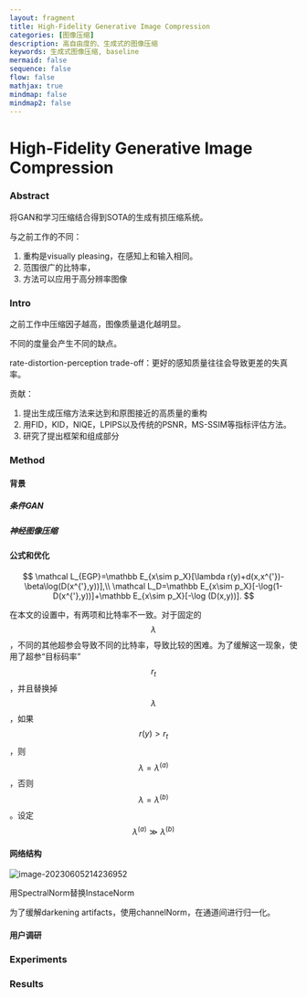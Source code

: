 ```yaml
---
layout: fragment
title: High-Fidelity Generative Image Compression
categories: [图像压缩]
description: 高自由度的、生成式的图像压缩
keywords: 生成式图像压缩, baseline
mermaid: false
sequence: false
flow: false
mathjax: true
mindmap: false
mindmap2: false
---
```

# High-Fidelity Generative Image Compression

### Abstract

将GAN和学习压缩结合得到SOTA的生成有损压缩系统。

与之前工作的不同：

1. 重构是visually pleasing，在感知上和输入相同。
2. 范围很广的比特率，
3. 方法可以应用于高分辨率图像

### Intro

之前工作中压缩因子越高，图像质量退化越明显。

不同的度量会产生不同的缺点。

rate-distortion-perception trade-off：更好的感知质量往往会导致更差的失真率。

贡献：

1. 提出生成压缩方法来达到和原图接近的高质量的重构
2. 用FID，KID，NIQE，LPIPS以及传统的PSNR，MS-SSIM等指标评估方法。
3. 研究了提出框架和组成部分

### Method

#### 背景

##### 条件GAN

##### 神经图像压缩

#### 公式和优化

$$
\mathcal L_{EGP}=\mathbb E_{x\sim p_X}[\lambda r(y)+d(x,x^{'})-\beta\log(D(x^{'},y))],\\
\mathcal L_D=\mathbb E_{x\sim p_X}[-\log(1-D(x^{'},y))]+\mathbb E_{x\sim p_X}[-\log (D(x,y))].
$$

在本文的设置中，有两项和比特率不一致。对于固定的$$\lambda$$，不同的其他超参会导致不同的比特率，导致比较的困难。为了缓解这一现象，使用了超参“目标码率”$$r_t$$，并且替换掉$$\lambda$$，如果$$r(y)>r_t$$，则$$\lambda=\lambda^{(a)}$$，否则$$\lambda=\lambda^{(b)}$$。设定$$\lambda^{(a)}\gg\lambda^{(b)}$$

#### 网络结构

![image-20230605214236952](image/assets/image-20230605214236952.png)

用SpectralNorm替换InstaceNorm

为了缓解darkening artifacts，使用channelNorm，在通道间进行归一化。

#### 用户调研

### Experiments

### Results

